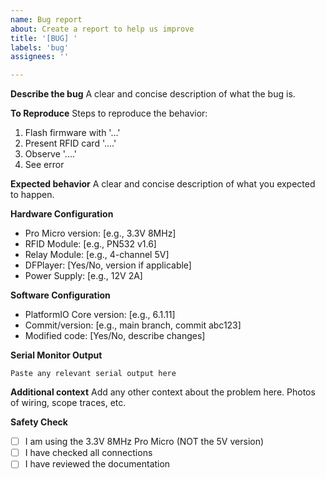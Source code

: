 ```yaml
---
name: Bug report
about: Create a report to help us improve
title: '[BUG] '
labels: 'bug'
assignees: ''

---
```


**Describe the bug**
A clear and concise description of what the bug is.

**To Reproduce**
Steps to reproduce the behavior:
1. Flash firmware with '...'
2. Present RFID card '....'
3. Observe '....'
4. See error

**Expected behavior**
A clear and concise description of what you expected to happen.

**Hardware Configuration**
- Pro Micro version: [e.g., 3.3V 8MHz]
- RFID Module: [e.g., PN532 v1.6]
- Relay Module: [e.g., 4-channel 5V]
- DFPlayer: [Yes/No, version if applicable]
- Power Supply: [e.g., 12V 2A]

**Software Configuration**
- PlatformIO Core version: [e.g., 6.1.11]
- Commit/version: [e.g., main branch, commit abc123]
- Modified code: [Yes/No, describe changes]

**Serial Monitor Output**
```
Paste any relevant serial output here
```

**Additional context**
Add any other context about the problem here. Photos of wiring, scope traces, etc.

**Safety Check**
- [ ] I am using the 3.3V 8MHz Pro Micro (NOT the 5V version)
- [ ] I have checked all connections
- [ ] I have reviewed the documentation
